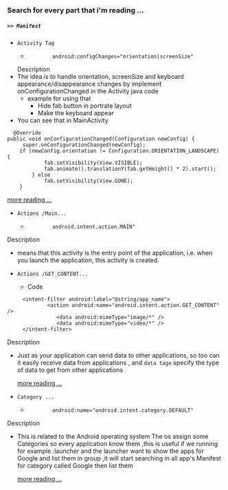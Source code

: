 ### Search for every part that i'm reading ...

##### `>> Manifest`
  * `Activity Tag`
    *             android:configChanges="orientation|screenSize"
    
    Description
* The idea is to handle orientation, screenSize and keyboard appearance/disappearance changes by implement onConfigurationChanged in the Activity java code 
    * example for using that 
        * Hide fab button in portrate layout
        * Make the keyboard appear
* You can see that in MainActivity 
~~~~
  @Override
public void onConfigurationChanged(Configuration newConfig) {
     super.onConfigurationChanged(newConfig);
    if (newConfig.orientation != Configuration.ORIENTATION_LANDSCAPE) {
            fab.setVisibility(View.VISIBLE);
            fab.animate().translationY(fab.getHeight() * 2).start();
        } else
            fab.setVisibility(View.GONE);
    }
~~~~
        


   [more reading ...](http://code.hootsuite.com/orientation-changes-on-android/)             
* `Actions /Main...`
    *             android.intent.action.MAIN"
 Description
* means that this activity is the entry point of the application, i.e. when you launch the application, this activity is created.
* `Actions /GET_CONTENT...`

    * Code
~~~~
     <intent-filter android:label="@string/app_name">
             <action android:name="android.intent.action.GET_CONTENT" />
                <data android:mimeType="image/*" />
                <data android:mimeType="video/*" />
     </intent-filter>
 ~~~~
 Description
* Just as your application can send data to other applications, so too can it easily receive data from applications , and `data tage` specify the type of data to get from other applications


   [more reading ...](https://developer.android.com/training/sharing/receive.html)

* `Category ...` 

    *             android:name="android.intent.category.DEFAULT"
 Description
* This is related to the Android operating system The os assign some Categories so every application know them ,this is useful if we running for example :launcher and the launcher want to show the apps for Google and list them in group ,it will start searching in all app's Manifest for category called Google then list them


   [more reading ...](https://stackoverflow.com/questions/6782820/what-does-category-in-the-manifest-mean)
   
   
 



